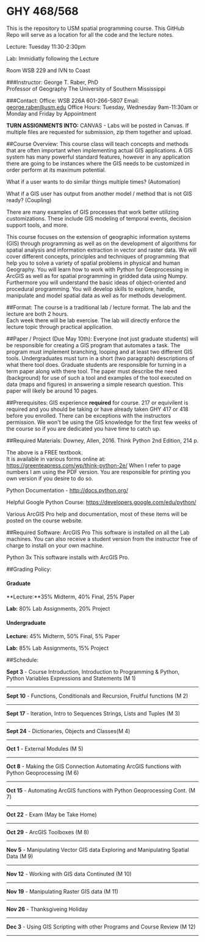 # GHY 468/568

This is the repository to USM spatial programming course.  This GitHub Repo will serve as a location for all the code and the lecture notes.  

Lecture: Tuesday 11:30-2:30pm

Lab: Immidiatly following the Lecture

Room WSB 229 and IVN to Coast

###Instructor:
George T. Raber, PhD  
Professor of Geography
The University of Southern Mississippi

###Contact:
Office: WSB 226A 601-266-5807
Email: george.raber@usm.edu
Office Hours: Tuesday, Wednesday 9am-11:30am or Monday and Friday by Appointment

**TURN ASSIGNMENTS INTO:**
CANVAS - Labs will be posted in Canvas.  If multiple files are requested for submission, zip them together and upload.

##Course Overview:
This course class will teach concepts and methods that are often important when implementing actual GIS applications.  A GIS system has many powerful standard features, however in any application there are going to be instances where the GIS needs to be customized in order perform at its maximum potential.  

What if a user wants to do similar things multiple times?  (Automation)

What if a GIS user has output from another model / method that is not GIS ready?  (Coupling)

There are many examples of GIS processes that work better utilizing customizations.  These include GIS modeling of temporal events, decision support tools, and more.

This course focuses on the extension of geographic information systems (GIS) through programming as well
as on the development of algorithms for spatial analysis and information extraction in vector and raster data. We will cover
different concepts, principles and techniques of programming that help you to solve a variety of spatial problems in physical
and human Geography. You will learn how to work with Python for Geoprocessing in ArcGIS as well as for spatial
programming in gridded data using Numpy. Furthermore you will understand the basic ideas of object-oriented and
procedural programming. You will develop skills to explore, handle, manipulate and model spatial data as well as for
methods development.

##Format:
The course is a traditional lab / lecture format.  The lab and the lecture are both 2 hours.  
Each week there will be lab exercise. The lab will directly enforce the lecture topic through practical application.  

##Paper / Project (Due May 10th):
Everyone (not just graduate students) will be responsible for creating a GIS program that automates a task.  The program must implement branching, looping and at least two different GIS tools.  Undergraduates must turn in a short (two paragraph) descriptions of what there tool does.  Graduate students are responsible for turning in a term paper along with there tool.  The paper must describe the need (background) for use of such a tool and examples of the tool executed on data (maps and figures) in answering a simple research question.  This paper will likely be around 10 pages.

##Prerequisites:
GIS experience **required** for course.  217 or equivilent is required and you should be taking or have already taken GHY 417 or 418 before you enrolled.  There can be exceptions with the instructors permission.  We won't be using the GIS knowledge for the first few weeks of the course so if you are dedicated you have time to catch up.

##Required Materials:
Downey, Allen, 2016. Think Python 2nd Edition, 214 p.

The above is a FREE textbook.  
It is available in various forms online at: https://greenteapress.com/wp/think-python-2e/
When I refer to page numbers I am using the PDF version.  You are responsible for printing you own version if you desire to do so.

Python Documentation - http://docs.python.org/

Helpful Google Python Course: https://developers.google.com/edu/python/

Various ArcGIS Pro help and documentation, most of these items will be posted on the course website.

##Required Software:
ArcGIS Pro This software is installed on all the Lab machines.  You can also receive a student version from the instructor free of charge to install on your own machine.  

Python 3x This software installs with ArcGIS Pro.

##Grading Policy:

#### Graduate

**Lecture:**35% Midterm, 40% Final, 25% Paper

**Lab:** 80% Lab Assignments, 20% Project

#### Undergraduate

**Lecture:** 45% Midterm, 50% Final, 5% Paper

**Lab:** 85% Lab Assignments, 15% Project

##Schedule:

**Sept 3** - Course Introduction, Introduction to Programming & Python, Python Variables Expressions and Statements (M 1)
- - - - - -
**Sept 10** - Functions, Conditionals and Recursion, Fruitful functions (M 2)
- - - - - -
**Sept 17** - Iteration, Intro to Sequences Strings, Lists and Tuples (M 3)
- - - - - -
**Sept 24** - Dictionaries, Objects and Classes(M 4)
- - - - - -
**Oct 1** - External Modules (M 5)
- - - - - -
**Oct 8** - Making the GIS Connection Automating ArcGIS functions with Python Geoprocessing (M 6)
- - - - - -
**Oct 15** - Automating ArcGIS functions with Python Geoprocessing Cont. (M 7)
- - - - - -
**Oct 22** - Exam (May be Take Home)
- - - - - -
**Oct 29** - ArcGIS Toolboxes (M 8)
- - - - - -
**Nov 5** - Manipulating Vector GIS data Exploring and Manipulating Spatial Data (M 9)
- - - - - -
**Nov 12** -  Working with GIS data Continuted (M 10)
- - - - - -
**Nov 19** -  Manipulating Raster GIS data (M 11)
- - - - - -
**Nov 26** - Thanksgiveing Holiday
- - - - - -
**Dec 3** - Using GIS Scripting with other Programs and Course Review (M 12)
- - - - - -










